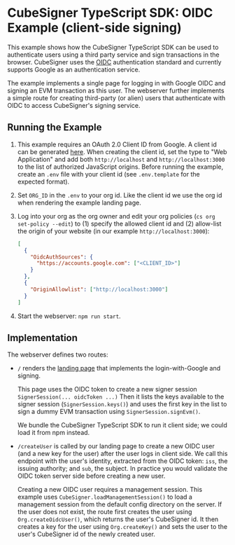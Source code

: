 # CubeSigner TypeScript SDK: OIDC Example (client-side signing)

This example shows how the CubeSigner TypeScript SDK can be used to
authenticate users using a third party service and sign transactions in the
browser. CubeSigner uses the
[OIDC](https://openid.net/developers/how-connect-works/) authentication
standard and currently supports Google as an authentication service.

The example implements a single page for logging in with Google OIDC and
signing an EVM transaction as this user. The webserver further implements a
simple route for creating third-party (or alien) users that authenticate with
OIDC to access CubeSigner's signing service.

## Running the Example

1. This example requires an OAuth 2.0 Client ID from Google. A client id can be
   generated [here](https://console.cloud.google.com/apis/credentials). When
   creating the client id, set the type to "Web Application" and add both
   `http://localhost` and `http://localhost:3000` to the list of authorized
   JavaScript origins. Before running the example, create an `.env` file with
   your client id (see `.env.template` for the expected format).

2. Set `ORG_ID` in the `.env` to your org id. Like the client id we use the org
   id when rendering the example landing page.

3. Log into your org as the org owner and edit your org policies (`cs org
set-policy --edit`) to (1) specify the allowed client id and (2) allow-list
   the origin of your website (in our example `http://localhost:3000`):

   ```json
   [
     {
       "OidcAuthSources": {
         "https://accounts.google.com": ["<CLIENT_ID>"]
       }
     },
     {
       "OriginAllowlist": ["http://localhost:3000"]
     }
   ]
   ```

4. Start the webserver: `npm run start`.

## Implementation

The webserver defines two routes:

- `/` renders the [landing page](./views/layouts/main.handlebars) that
  implements the login-with-Google and signing.

  This page uses the OIDC token to create a new signer session
  `SignerSession(... oidcToken ...)` Then it lists the keys available to the
  signer session (`SignerSession.keys()`) and uses the first key in the list to
  sign a dummy EVM transaction using `SignerSession.signEvm()`.

  We bundle the CubeSigner TypeScript SDK to run it client side; we could load
  it from npm instead.

- `/createUser` is called by our landing page to create a new OIDC user (and a
  new key for the user) after the user logs in client side. We call this
  endpoint with the user's identity, extracted from the OIDC token: `iss`, the
  issuing authority; and `sub`, the subject. In practice you would validate the
  OIDC token server side before creating a new user.

  Creating a new OIDC user requires a management session. This example uses
  `CubeSigner.loadManagementSession()` to load a management session from the
  default config directory on the server. If the user does not exist, the
  route first creates the user using `Org.createOidcUser()`, which returns
  the user's CubeSigner id. It then creates a key for the user using
  `Org.createKey()` and sets the user to the user's CubeSigner id of the
  newly created user.
